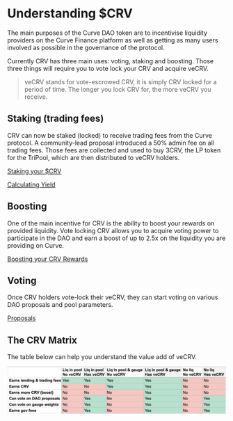 # Understanding $CRV

The main purposes of the Curve DAO token are to incentivise liquidity providers on the Curve Finance platform as well as getting as many users involved as possible in the governance of the protocol.

Currently CRV has three main uses: voting, staking and boosting. Those three things will require you to vote lock your CRV and acquire veCRV.

> veCRV stands for vote-escrowed CRV, it is simply CRV locked for a period of time. The longer you lock CRV for, the more veCRV you receive.

## Staking (trading fees)

CRV can now be staked (locked) to receive trading fees from the Curve protocol. A community-lead proposal introduced a 50% admin fee on all trading fees. Those fees are collected and used to buy 3CRV, the LP token for the TriPool, which are then distributed to veCRV holders.

[Staking your $CRV](/crv-token/staking-your-crv)

[Calculating Yield](/lp/calculating-yield)

## Boosting

One of the main incentive for CRV is the ability to boost your rewards on provided liquidity. Vote locking CRV allows you to acquire voting power to participate in the DAO and earn a boost of up to 2.5x on the liquidity you are providing on Curve.

[Boosting your CRV Rewards](/reward-gauges/boosting-your-crv-rewards)

## Voting

Once CRV holders vote-lock their veCRV, they can start voting on various DAO proposals and pool parameters.

[Proposals](/governance/proposals)

## The CRV Matrix

The table below can help you understand the value add of veCRV.

![](../images/table.png)

